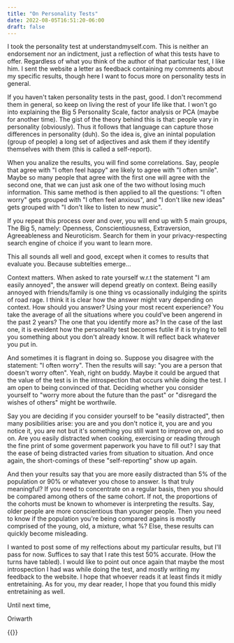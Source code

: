 ```yaml
---
title: "On Personality Tests"
date: 2022-08-05T16:51:20-06:00
draft: false
---
```


I took the personality test at understandmyself.com. This is neither an endorsement nor an indictment, just a reflection of what this tests have to offer. Regardless of what you think of the author of that particular test, I like him. I sent the website a letter as feedback containing my comments about my specific results, though here I want to focus more on personality tests in general.

If you haven't taken personality tests in the past, good. I don't recommend them in general, so keep on living the rest of your life like that. I won't go into explaining the Big 5 Personality Scale, factor analysis or PCA (maybe for another time). The gist of the theory behind this is that: people vary in personality (obviously). Thus it follows that language can capture those differences in personality (duh). So the idea is, give an inintal population (group of people) a long set of adjectives and ask them if they identify themselves with them (this is called a self-report).

When you analize the results, you will find some correlations. Say, people that agree with "I often feel happy" are likely to agree with "I often smile". Maybe so many people that agree with the first one will agree with the second one, that we can just ask one of the two without losing much information. This same method is then applied to all the questions: "I often worry" gets grouped with "I often feel anxious", and "I don't like new ideas" gets grouped with "I don't like to listen to new music".

If you repeat this process over and over, you will end up with 5 main groups, The Big 5, namely: Openness, Conscientiousness, Extraversion, Agreeableness and Neuroticism. Search for them in your privacy-respecting search engine of choice if you want to learn more.

This all sounds all well and good, except when it comes to results that evaluate you. Because subtelties emerge...

Context matters. When asked to rate yourself w.r.t the statement "I am easily annoyed", the answer will depend greatly on context. Being easilly annoyed with friends/family is one thing vs ocassionally indulging the spirits of road rage. I think it is clear how the answer might vary depending on context. How should you answer? Using your most recent experience? You take the average of all the situations where you could've been angerend in the past 2 years? The one that you identify more as? In the case of the last one, it is eveident how the personality test becomes futile if it is trying to tell you something about you don't already know. It will reflect back whatever you put in.

And sometimes it is flagrant in doing so. Suppose you disagree with the statement: "I often worry". Then the results will say: "you are a person that doesn't worry often". Yeah, right on buddy. Maybe it could be argued that the value of the test is in the introspection that occurs while doing the test. I am open to being convinced of that. Deciding whether you consider yourself to "worry more about the future than the past" or "disregard the wishes of others" might be worthwile.

Say you are deciding if you consider yourself to be "easily distracted", then many posibilities arise: you are and you don't notice it, you are and you notice it, you are not but it's something you still want to improve on, and so on. Are you easily distracted when cooking, exercising or reading through the fine print of some goverment paperwork you have to fill out? I say that the ease of being distracted varies from situation to situation. And once again, the short-comings of these "self-reporting" show up again.

And then your results say that you are more easily distracted than 5% of the population or 90% or whatever you chose to answer. Is that truly meaningful? If you need to concentrate on a regular basis, then you should be compared among others of the same cohort. If not, the proportions of the cohorts must be known to whomever is interpreting the results. Say, older people are more conscientious than younger people. Then you need to know if the population you're being compared agains is mostly comprised of the young, old, a mixture, what %? Else, these results can quickly become misleading.

I wanted to post some of my relfections about my particular results, but I'll pass for now. Suffices to say that I rate this test 50% accurate. (How the turns have tabled). I would like to point out once again that maybe the most introspection I had was while doing the test, and mostly writing my feedback to the website. I hope that whoever reads it at least finds it midly entretaining. As for you, my dear reader, I hope that you found this midly entretaining as well.

Until next time,

Oriwarth

{{<centerImg src="/img/2_Knight.png" mouse="Knight 2" scale="200vw">}}
